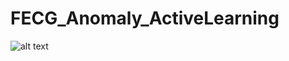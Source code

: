 # FECG_Anomaly_ActiveLearning
![alt text](https://github.com/antecessor/FECG_Anomaly_ActiveLearning/streamlitApp.jpg?raw=true)
